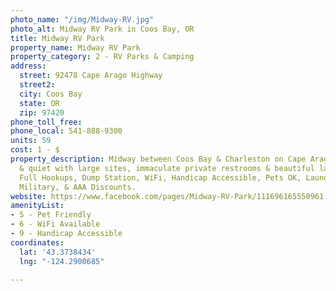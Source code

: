 ```yaml
---
photo_name: "/img/Midway-RV.jpg"
photo_alt: Midway RV Park in Coos Bay, OR
title: Midway RV Park
property_name: Midway RV Park
property_category: 2 - RV Parks & Camping
address:
  street: 92478 Cape Arago Highway
  street2: 
  city: Coos Bay
  state: OR
  zip: 97420
phone_toll_free: 
phone_local: 541-888-9300
units: 59
cost: 1 - $
property_description: Midway between Coos Bay & Charleston on Cape Arago Hwy. Cozy
  & quiet with large sites, immaculate private restrooms & beautiful landscaping.
  Full Hookups, Dump Station, WiFi, Handicap Accessible, Pets OK, Laundry. Good Sam,
  Military, & AAA Discounts.
website: https://www.facebook.com/pages/Midway-RV-Park/111696165550961
amenityList:
- 5 - Pet Friendly
- 6 - WiFi Available
- 9 - Handicap Accessible
coordinates:
  lat: '43.3738434'
  lng: "-124.2900685"

---
```

